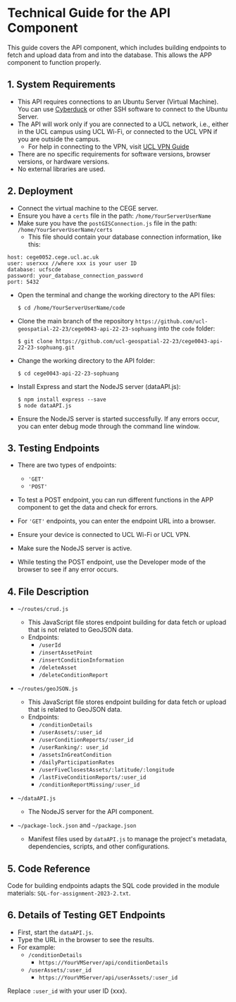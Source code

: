 # Technical Guide for the API Component

This guide covers the API component, which includes building endpoints to fetch and upload data from and into the database. This allows the APP component to function properly.

## 1. System Requirements

- This API requires connections to an Ubuntu Server (Virtual Machine). You can use [Cyberduck](https://cyberduck.io/) or other SSH software to connect to the Ubuntu Server.
- The API will work only if you are connected to a UCL network, i.e., either in the UCL campus using UCL Wi-Fi, or connected to the UCL VPN if you are outside the campus.
  - For help in connecting to the VPN, visit [UCL VPN Guide](https://www.ucl.ac.uk/isd/services/get-connected/ucl-virtual-private-network-vpn)
- There are no specific requirements for software versions, browser versions, or hardware versions.
- No external libraries are used.

## 2. Deployment

- Connect the virtual machine to the CEGE server.
- Ensure you have a `certs` file in the path: `/home/YourServerUserName`
- Make sure you have the `postGISConnection.js` file in the path: `/home/YourServerUserName/certs`
  - This file should contain your database connection information, like this:
```
host: cege0052.cege.ucl.ac.uk
user: userxxx //where xxx is your user ID
database: ucfscde
password: your_database_connection_password
port: 5432
```
- Open the terminal and change the working directory to the API files:

  ```
  $ cd /home/YourServerUserName/code
  ```

- Clone the main branch of the repository `https://github.com/ucl-geospatial-22-23/cege0043-api-22-23-sophuang` into the `code` folder:

  ```
  $ git clone https://github.com/ucl-geospatial-22-23/cege0043-api-22-23-sophuang.git
  ```

- Change the working directory to the API folder:

  ```
  $ cd cege0043-api-22-23-sophuang
  ```

- Install Express and start the NodeJS server (dataAPI.js):

  ```
  $ npm install express --save
  $ node dataAPI.js
  ```

- Ensure the NodeJS server is started successfully. If any errors occur, you can enter debug mode through the command line window.

## 3. Testing Endpoints

- There are two types of endpoints:

    - `'GET'`
    - `'POST'`

- To test a POST endpoint, you can run different functions in the APP component to get the data and check for errors. 
- For `'GET'` endpoints, you can enter the endpoint URL into a browser.

- Ensure your device is connected to UCL Wi-Fi or UCL VPN.
- Make sure the NodeJS server is active.
- While testing the POST endpoint, use the Developer mode of the browser to see if any error occurs.

## 4. File Description

- `~/routes/crud.js`
  - This JavaScript file stores endpoint building for data fetch or upload that is not related to GeoJSON data.
  - Endpoints:
    - `/userId`
    - `/insertAssetPoint`
    - `/insertConditionInformation`
    - `/deleteAsset`
    - `/deleteConditionReport`
- `~/routes/geoJSON.js`
  - This JavaScript file stores endpoint building for data fetch or upload that is related to GeoJSON data.
  - Endpoints:
    - `/conditionDetails`
    - `/userAssets/:user_id`
    - `/userConditionReports/:user_id`
    - `/userRanking/: user_id`
    - `/assetsInGreatCondition`
    - `/dailyParticipationRates`
    - `/userFiveClosestAssets/:latitude/:longitude`
    - `/lastFiveConditionReports/:user_id`
    - `/conditionReportMissing/:user_id`

- `~/dataAPI.js`
  - The NodeJS server for the API component.

- `~/package-lock.json` and `~/package.json`
  - Manifest files used by `dataAPI.js` to manage the project's metadata, dependencies, scripts, and other configurations.

## 5. Code Reference

Code for building endpoints adapts the SQL code provided in the module materials: `SQL-for-assignment-2023-2.txt`.

## 6. Details of Testing GET Endpoints

- First, start the `dataAPI.js`.
- Type the URL in the browser to see the results.
- For example:
  - `/conditionDetails`
    - `https://YourVMServer/api/conditionDetails`
  - `/userAssets/:user_id`
    - `https://YourVMServer/api/userAssets/:user_id`

Replace `:user_id` with your user ID (xxx).
